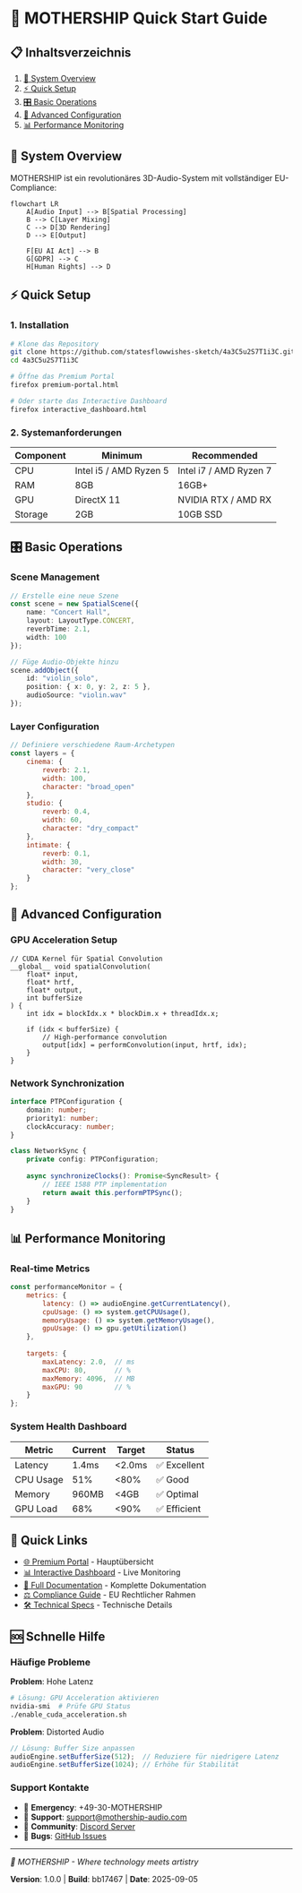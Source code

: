 # 🚀 MOTHERSHIP Quick Start Guide

## 📋 Inhaltsverzeichnis

1. [🎯 System Overview](#system-overview)
2. [⚡ Quick Setup](#quick-setup)
3. [🎛️ Basic Operations](#basic-operations)
4. [🔧 Advanced Configuration](#advanced-configuration)
5. [📊 Performance Monitoring](#performance-monitoring)

## 🎯 System Overview

MOTHERSHIP ist ein revolutionäres 3D-Audio-System mit vollständiger EU-Compliance:

```mermaid
flowchart LR
    A[Audio Input] --> B[Spatial Processing]
    B --> C[Layer Mixing]
    C --> D[3D Rendering]
    D --> E[Output]
    
    F[EU AI Act] --> B
    G[GDPR] --> C
    H[Human Rights] --> D
```

## ⚡ Quick Setup

### 1. Installation

```bash
# Klone das Repository
git clone https://github.com/statesflowwishes-sketch/4a3C5u2S7T1i3C.git
cd 4a3C5u2S7T1i3C

# Öffne das Premium Portal
firefox premium-portal.html

# Oder starte das Interactive Dashboard
firefox interactive_dashboard.html
```

### 2. Systemanforderungen

| Component | Minimum | Recommended |
|-----------|---------|-------------|
| CPU | Intel i5 / AMD Ryzen 5 | Intel i7 / AMD Ryzen 7 |
| RAM | 8GB | 16GB+ |
| GPU | DirectX 11 | NVIDIA RTX / AMD RX |
| Storage | 2GB | 10GB SSD |

## 🎛️ Basic Operations

### Scene Management

```typescript
// Erstelle eine neue Szene
const scene = new SpatialScene({
    name: "Concert Hall",
    layout: LayoutType.CONCERT,
    reverbTime: 2.1,
    width: 100
});

// Füge Audio-Objekte hinzu
scene.addObject({
    id: "violin_solo",
    position: { x: 0, y: 2, z: 5 },
    audioSource: "violin.wav"
});
```

### Layer Configuration

```javascript
// Definiere verschiedene Raum-Archetypen
const layers = {
    cinema: {
        reverb: 2.1,
        width: 100,
        character: "broad_open"
    },
    studio: {
        reverb: 0.4,
        width: 60,
        character: "dry_compact"
    },
    intimate: {
        reverb: 0.1,
        width: 30,
        character: "very_close"
    }
};
```

## 🔧 Advanced Configuration

### GPU Acceleration Setup

```cuda
// CUDA Kernel für Spatial Convolution
__global__ void spatialConvolution(
    float* input,
    float* hrtf,
    float* output,
    int bufferSize
) {
    int idx = blockIdx.x * blockDim.x + threadIdx.x;
    
    if (idx < bufferSize) {
        // High-performance convolution
        output[idx] = performConvolution(input, hrtf, idx);
    }
}
```

### Network Synchronization

```typescript
interface PTPConfiguration {
    domain: number;
    priority1: number;
    clockAccuracy: number;
}

class NetworkSync {
    private config: PTPConfiguration;
    
    async synchronizeClocks(): Promise<SyncResult> {
        // IEEE 1588 PTP implementation
        return await this.performPTPSync();
    }
}
```

## 📊 Performance Monitoring

### Real-time Metrics

```javascript
const performanceMonitor = {
    metrics: {
        latency: () => audioEngine.getCurrentLatency(),
        cpuUsage: () => system.getCPUUsage(),
        memoryUsage: () => system.getMemoryUsage(),
        gpuUsage: () => gpu.getUtilization()
    },
    
    targets: {
        maxLatency: 2.0,  // ms
        maxCPU: 80,       // %
        maxMemory: 4096,  // MB
        maxGPU: 90        // %
    }
};
```

### System Health Dashboard

| Metric | Current | Target | Status |
|--------|---------|--------|--------|
| Latency | 1.4ms | <2.0ms | ✅ Excellent |
| CPU Usage | 51% | <80% | ✅ Good |
| Memory | 960MB | <4GB | ✅ Optimal |
| GPU Load | 68% | <90% | ✅ Efficient |

## 🔗 Quick Links

- [🌐 Premium Portal](premium-portal.html) - Hauptübersicht
- [📊 Interactive Dashboard](interactive_dashboard.html) - Live Monitoring
- [📖 Full Documentation](README.md) - Komplette Dokumentation
- [⚖️ Compliance Guide](COMPLIANCE.md) - EU Rechtlicher Rahmen
- [🛠️ Technical Specs](TECHNICAL.md) - Technische Details

## 🆘 Schnelle Hilfe

### Häufige Probleme

**Problem**: Hohe Latenz
```bash
# Lösung: GPU Acceleration aktivieren
nvidia-smi  # Prüfe GPU Status
./enable_cuda_acceleration.sh
```

**Problem**: Distorted Audio
```javascript
// Lösung: Buffer Size anpassen
audioEngine.setBufferSize(512);  // Reduziere für niedrigere Latenz
audioEngine.setBufferSize(1024); // Erhöhe für Stabilität
```

### Support Kontakte

- 🚨 **Emergency**: +49-30-MOTHERSHIP
- 📧 **Support**: support@mothership-audio.com
- 💬 **Community**: [Discord Server](https://discord.gg/mothership)
- 🐛 **Bugs**: [GitHub Issues](https://github.com/statesflowwishes-sketch/4a3C5u2S7T1i3C/issues)

---

*🎵 MOTHERSHIP - Where technology meets artistry*

**Version**: 1.0.0 | **Build**: bb17467 | **Date**: 2025-09-05